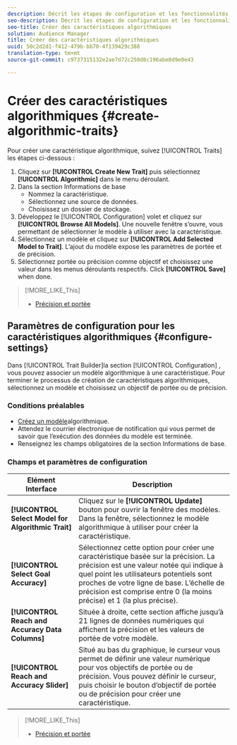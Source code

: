```yaml
---
description: Décrit les étapes de configuration et les fonctionnalités propres au processus de création de caractéristiques algorithmiques.
seo-description: Décrit les étapes de configuration et les fonctionnalités propres au processus de création de caractéristiques algorithmiques.
seo-title: Créer des caractéristiques algorithmiques
solution: Audience Manager
title: Créer des caractéristiques algorithmiques
uuid: 50c2d2d1-f412-479b-bb70-4f139429c388
translation-type: tm+mt
source-git-commit: c9737315132e2ae7d72c250d8c196abe8d9e0e43

---
```



# Créer des caractéristiques algorithmiques {#create-algorithmic-traits}

<!-- t_algo_trait_build.xml -->

Pour créer une caractéristique algorithmique, suivez [!UICONTROL Traits] les étapes ci-dessous :

1. Cliquez sur **[!UICONTROL Create New Trait]** puis sélectionnez **[!UICONTROL Algorithmic]** dans le menu déroulant.
1. Dans la section Informations [](../../features/traits/create-onboarded-rule-based-traits.md) de base
   * Nommez la caractéristique.
   * Sélectionnez une source de données.
   * Choisissez un dossier de stockage.
1. Développez le [!UICONTROL Configuration] volet et cliquez sur **[!UICONTROL Browse All Models]**.
Une nouvelle fenêtre s’ouvre, vous permettant de sélectionner le modèle à utiliser avec la caractéristique.
1. Sélectionnez un modèle et cliquez sur **[!UICONTROL Add Selected Model to Trait]**.
L’ajout du modèle expose les paramètres de portée et de précision.
1. Sélectionnez portée ou précision comme objectif et choisissez une valeur dans les menus déroulants respectifs. Click **[!UICONTROL Save]** when done.

>[!MORE_LIKE_This]
>
>* [Précision et portée](../../features/traits/trait-accuracy-reach.md)


## Paramètres de configuration pour les caractéristiques algorithmiques {#configure-settings}

Dans [!UICONTROL Trait Builder]la section [!UICONTROL Configuration] , vous pouvez associer un modèle algorithmique à une caractéristique. Pour terminer le processus de création de caractéristiques algorithmiques, sélectionnez un modèle et choisissez un objectif de portée ou de précision.

### Conditions préalables

<!-- r_algo_trait_config_section.xml -->

* [Créez un modèle](../../features/algorithmic-models/create-model.md#build-model)algorithmique.
* Attendez le courrier électronique de notification qui vous permet de savoir que l’exécution des données du modèle est terminée.
* Renseignez les champs obligatoires de la section Informations [](../../features/traits/create-onboarded-rule-based-traits.md) de base.

### Champs et paramètres de configuration

| Elément Interface | Description |
|---|---|
| **[!UICONTROL Select Model for Algorithmic Trait]** | Cliquez sur le **[!UICONTROL Update]** bouton pour ouvrir la fenêtre des modèles. Dans la fenêtre, sélectionnez le modèle algorithmique à utiliser pour créer la caractéristique. |
| **[!UICONTROL Select Goal Accuracy]** | Sélectionnez cette option pour créer une caractéristique basée sur la précision. La précision est une valeur notée qui indique à quel point les utilisateurs potentiels sont proches de votre ligne de base. L’échelle de précision est comprise entre 0 (la moins précise) et 1 (la plus précise). |
| **[!UICONTROL Reach and Accuracy Data Columns]** | Située à droite, cette section affiche jusqu’à 21 lignes de données numériques qui affichent la précision et les valeurs de portée de votre modèle. |
| **[!UICONTROL Reach and Accuracy Slider]** | Situé au bas du graphique, le curseur vous permet de définir une valeur numérique pour vos objectifs de portée ou de précision. Vous pouvez définir le curseur, puis choisir le bouton d’objectif de portée ou de précision pour créer une caractéristique. |

>[!MORE_LIKE_This]
>
>* [Précision et portée](../../features/traits/trait-accuracy-reach.md)